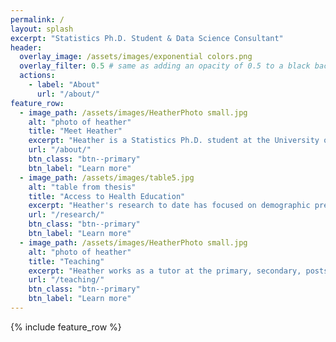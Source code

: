 ```yaml
---
permalink: /
layout: splash
excerpt: "Statistics Ph.D. Student & Data Science Consultant"
header:
  overlay_image: /assets/images/exponential colors.png
  overlay_filter: 0.5 # same as adding an opacity of 0.5 to a black background
  actions:
    - label: "About"
      url: "/about/"
feature_row:
  - image_path: /assets/images/HeatherPhoto small.jpg
    alt: "photo of heather"
    title: "Meet Heather"
    excerpt: "Heather is a Statistics Ph.D. student at the University of Michigan. She also works as a freelance data analyst and statistics tutor."
    url: "/about/"
    btn_class: "btn--primary"
    btn_label: "Learn more"     
  - image_path: /assets/images/table5.jpg
    alt: "table from thesis"
    title: "Access to Health Education"
    excerpt: "Heather's research to date has focused on demographic predictors of receipt of formal sex education in the United States."
    url: "/research/"
    btn_class: "btn--primary"
    btn_label: "Learn more"
  - image_path: /assets/images/HeatherPhoto small.jpg
    alt: "photo of heather"
    title: "Teaching"
    excerpt: "Heather works as a tutor at the primary, secondary, postsecondary, and postgraduate levels."
    url: "/teaching/"
    btn_class: "btn--primary"
    btn_label: "Learn more"  
---
```

{% include feature_row %}
